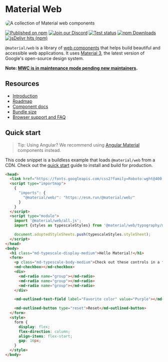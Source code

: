 # Material Web

<img src="https://github.com/material-components/material-web/raw/main/docs/images/material-web.gif"
  title="Material web components"
  alt="A collection of Material web components"
  style="border-radius: 32px">

[![Published on npm](https://img.shields.io/npm/v/%40material%2Fweb)](https://www.npmjs.com/package/@material/web)
[![Join our Discord](https://img.shields.io/badge/discord-join%20chat-5865F2.svg?logo=discord&logoColor=fff&label=%23material)](https://lit.dev/discord/)
[![Test status](https://github.com/material-components/material-web/actions/workflows/test.yml/badge.svg)](https://github.com/material-components/material-web/actions/workflows/test.yml)
[![npm Downloads](https://img.shields.io/npm/dm/%40material%2Fweb?label=npm%20downloads)](https://npm-stat.com/charts.html?package=%40material%2Fweb)
[![jsDelivr hits (npm)](https://img.shields.io/jsdelivr/npm/hm/%40material%2Fweb)](https://www.jsdelivr.com/package/npm/@material/web?tab=stats)

`@material/web` is a library of
[web components](https://developer.mozilla.org/en-US/docs/Web/Web_Components)<!-- {.external} -->
that helps build beautiful and accessible web applications. It uses
[Material 3](https://m3.material.io/)<!-- {.external} -->, the latest version of Google's
open-source design system.

**Note:
[MWC is in maintenance mode pending new maintainers](https://github.com/material-components/material-web/discussions/5642).**

## Resources

-   [Introduction](./docs/intro.md)
-   [Roadmap](./docs/roadmap.md)
-   [Component docs](./docs/components/)
-   [Bundle size](./docs/size.md)
-   [Browser support and FAQ](./docs/support.md)

## Quick start

> Tip: Using Angular? We recommend using
> [Angular Material](https://material.angular.io/)<!-- {.external} --> components
> instead.

This code snippet is a buildless example that loads `@material/web` from a CDN.
Check out the [quick start](./docs/quick-start.md) guide to install and build
for production.

<!-- LINT.IfChange -->

```html
<head>
  <link href="https://fonts.googleapis.com/css2?family=Roboto:wght@400;500;700&display=swap" rel="stylesheet">
  <script type="importmap">
    {
      "imports": {
        "@material/web/": "https://esm.run/@material/web/"
      }
    }
  </script>
  <script type="module">
    import '@material/web/all.js';
    import {styles as typescaleStyles} from '@material/web/typography/md-typescale-styles.js';

    document.adoptedStyleSheets.push(typescaleStyles.styleSheet);
  </script>
</head>
<body>
  <h1 class="md-typescale-display-medium">Hello Material!</h1>
  <form>
    <p class="md-typescale-body-medium">Check out these controls in a form!</p>
    <md-checkbox></md-checkbox>
    <div>
      <md-radio name="group"></md-radio>
      <md-radio name="group"></md-radio>
      <md-radio name="group"></md-radio>
    </div>

    <md-outlined-text-field label="Favorite color" value="Purple"></md-outlined-text-field>

    <md-outlined-button type="reset">Reset</md-outlined-button>
  </form>
  <style>
    form {
      display: flex;
      flex-direction: column;
      align-items: flex-start;
      gap: 16px;
    }
  </style>
</body>
```

<!-- LINT.ThenChange(./g3doc/docs/quick-start.md) -->